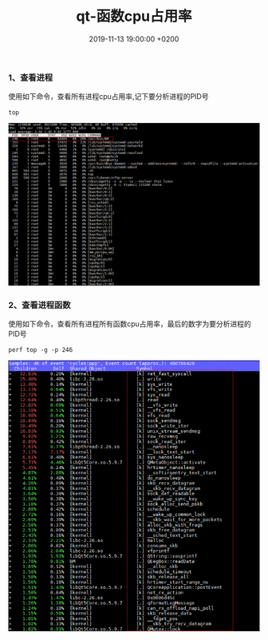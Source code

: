 ﻿---
layout: post
title:  "qt-函数cpu占用率"
date:   2019-11-13 19:00:00 +0200
categories: qt
---
### 1、查看进程   
使用如下命令，查看所有进程cpu占用率,记下要分析进程的PID号
```
top
```
![image](/img/2019-11-13-qt-函数cpu占用率/top.gif "image")
### 2、查看进程函数  
使用如下命令，查看所有进程所有函数cpu占用率，最后的数字为要分析进程的PID号
```
perf top -g -p 246
```
![image](/img/2019-11-13-qt-函数cpu占用率/detail.gif "image")
